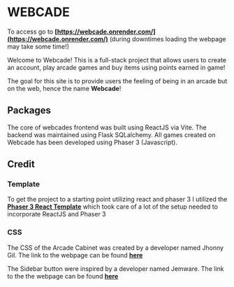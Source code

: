 # WEBCADE

To access go to **[https://webcade.onrender.com/](https://webcade.onrender.com/)** (during downtimes loading the webpage may take some time!)

Welcome to Webcade! This is a full-stack project that allows users to create an account, play arcade games and buy items using points earned in game!

The goal for this site is to provide users the feeling of being in an arcade but on the web, hence the name **Webcade**!

## Packages

The core of webcades frontend was built using ReactJS via Vite. The backend was maintained using Flask SQLalchemy. All games created on Webcade has been developed using Phaser 3 (Javascript).

## Credit

### Template

To get the project to a starting point utilizing react and phaser 3 I utilized the **[Phaser 3 React Template](https://github.com/phaserjs/template-react)** which took care of a lot of the setup needed to incorporate ReactJS and Phaser 3

### CSS

The CSS of the Arcade Cabinet was created by a developer named Jhonny Gil. The link to the webpage can be found **[here](https://codepen.io/gilsjhonny/pen/xqjKzg)**

The Sidebar button were inspired by a developer named Jemware. The link to the the webpage can be found **[here](https://codepen.io/jemware/pen/kPoYbe)**
